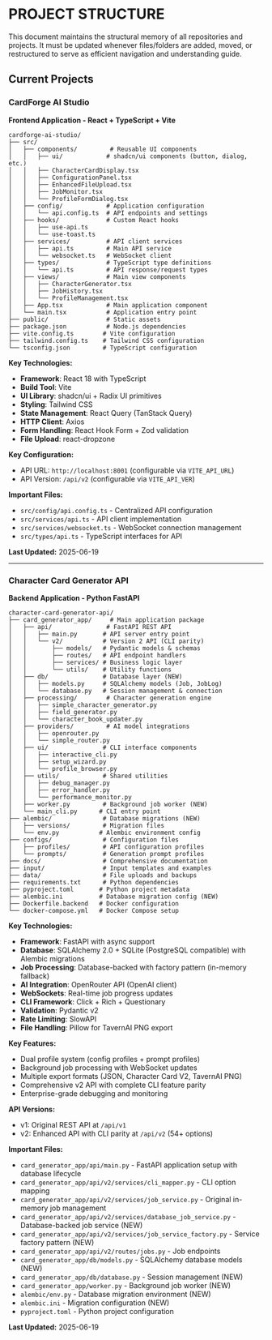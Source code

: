 # PROJECT STRUCTURE

This document maintains the structural memory of all repositories and projects. It must be updated whenever files/folders are added, moved, or restructured to serve as efficient navigation and understanding guide.

## Current Projects

### CardForge AI Studio
**Frontend Application - React + TypeScript + Vite**

```
cardforge-ai-studio/
├── src/
│   ├── components/         # Reusable UI components
│   │   ├── ui/            # shadcn/ui components (button, dialog, etc.)
│   │   ├── CharacterCardDisplay.tsx
│   │   ├── ConfigurationPanel.tsx
│   │   ├── EnhancedFileUpload.tsx
│   │   ├── JobMonitor.tsx
│   │   └── ProfileFormDialog.tsx
│   ├── config/            # Application configuration
│   │   └── api.config.ts  # API endpoints and settings
│   ├── hooks/             # Custom React hooks
│   │   ├── use-api.ts
│   │   └── use-toast.ts
│   ├── services/          # API client services
│   │   ├── api.ts         # Main API service
│   │   └── websocket.ts   # WebSocket client
│   ├── types/             # TypeScript type definitions
│   │   └── api.ts         # API response/request types
│   ├── views/             # Main view components
│   │   ├── CharacterGenerator.tsx
│   │   ├── JobHistory.tsx
│   │   └── ProfileManagement.tsx
│   ├── App.tsx            # Main application component
│   └── main.tsx           # Application entry point
├── public/                # Static assets
├── package.json           # Node.js dependencies
├── vite.config.ts        # Vite configuration
├── tailwind.config.ts    # Tailwind CSS configuration
└── tsconfig.json         # TypeScript configuration
```

**Key Technologies:**
- **Framework**: React 18 with TypeScript
- **Build Tool**: Vite
- **UI Library**: shadcn/ui + Radix UI primitives
- **Styling**: Tailwind CSS
- **State Management**: React Query (TanStack Query)
- **HTTP Client**: Axios
- **Form Handling**: React Hook Form + Zod validation
- **File Upload**: react-dropzone

**Key Configuration:**
- API URL: `http://localhost:8001` (configurable via `VITE_API_URL`)
- API Version: `/api/v2` (configurable via `VITE_API_VER`)

**Important Files:**
- `src/config/api.config.ts` - Centralized API configuration
- `src/services/api.ts` - API client implementation
- `src/services/websocket.ts` - WebSocket connection management
- `src/types/api.ts` - TypeScript interfaces for API

**Last Updated:** 2025-06-19

---

### Character Card Generator API
**Backend Application - Python FastAPI**

```
character-card-generator-api/
├── card_generator_app/     # Main application package
│   ├── api/               # FastAPI REST API
│   │   ├── main.py       # API server entry point
│   │   └── v2/           # Version 2 API (CLI parity)
│   │       ├── models/   # Pydantic models & schemas
│   │       ├── routes/   # API endpoint handlers
│   │       ├── services/ # Business logic layer
│   │       └── utils/    # Utility functions
│   ├── db/               # Database layer (NEW)
│   │   ├── models.py     # SQLAlchemy models (Job, JobLog)
│   │   └── database.py   # Session management & connection
│   ├── processing/        # Character generation engine
│   │   ├── simple_character_generator.py
│   │   ├── field_generator.py
│   │   └── character_book_updater.py
│   ├── providers/         # AI model integrations
│   │   ├── openrouter.py
│   │   └── simple_router.py
│   ├── ui/               # CLI interface components
│   │   ├── interactive_cli.py
│   │   ├── setup_wizard.py
│   │   └── profile_browser.py
│   ├── utils/            # Shared utilities
│   │   ├── debug_manager.py
│   │   ├── error_handler.py
│   │   └── performance_monitor.py
│   ├── worker.py         # Background job worker (NEW)
│   └── main_cli.py      # CLI entry point
├── alembic/              # Database migrations (NEW)
│   ├── versions/         # Migration files
│   └── env.py           # Alembic environment config
├── configs/              # Configuration files
│   ├── profiles/         # API configuration profiles
│   └── prompts/          # Generation prompt profiles
├── docs/                 # Comprehensive documentation
├── input/                # Input templates and examples
├── data/                 # File uploads and backups
├── requirements.txt      # Python dependencies
├── pyproject.toml       # Python project metadata
├── alembic.ini          # Database migration config (NEW)
├── Dockerfile.backend   # Docker configuration
└── docker-compose.yml   # Docker Compose setup
```

**Key Technologies:**
- **Framework**: FastAPI with async support
- **Database**: SQLAlchemy 2.0 + SQLite (PostgreSQL compatible) with Alembic migrations
- **Job Processing**: Database-backed with factory pattern (in-memory fallback)
- **AI Integration**: OpenRouter API (OpenAI client)
- **WebSockets**: Real-time job progress updates
- **CLI Framework**: Click + Rich + Questionary
- **Validation**: Pydantic v2
- **Rate Limiting**: SlowAPI
- **File Handling**: Pillow for TavernAI PNG export

**Key Features:**
- Dual profile system (config profiles + prompt profiles)
- Background job processing with WebSocket updates
- Multiple export formats (JSON, Character Card V2, TavernAI PNG)
- Comprehensive v2 API with complete CLI feature parity
- Enterprise-grade debugging and monitoring

**API Versions:**
- v1: Original REST API at `/api/v1`
- v2: Enhanced API with CLI parity at `/api/v2` (54+ options)

**Important Files:**
- `card_generator_app/api/main.py` - FastAPI application setup with database lifecycle
- `card_generator_app/api/v2/services/cli_mapper.py` - CLI option mapping
- `card_generator_app/api/v2/services/job_service.py` - Original in-memory job management
- `card_generator_app/api/v2/services/database_job_service.py` - Database-backed job service (NEW)
- `card_generator_app/api/v2/services/job_service_factory.py` - Service factory pattern (NEW)
- `card_generator_app/api/v2/routes/jobs.py` - Job endpoints
- `card_generator_app/db/models.py` - SQLAlchemy database models (NEW)
- `card_generator_app/db/database.py` - Session management (NEW)
- `card_generator_app/worker.py` - Background job worker (NEW)
- `alembic/env.py` - Database migration environment (NEW)
- `alembic.ini` - Migration configuration (NEW)
- `pyproject.toml` - Python project configuration

**Last Updated:** 2025-06-19